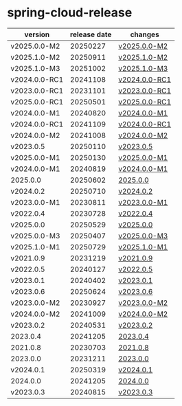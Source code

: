 # spring-cloud-release	


|version|release date|changes|
|---|---|---|
|v2025.0.0-M2|20250227|[v2025.0.0-M2](./v2025.0.0-M2-20250227.md)|
|v2025.1.0-M2|20250911|[v2025.1.0-M2](./v2025.1.0-M2-20250911.md)|
|v2025.1.0-M3|20251002|[v2025.1.0-M3](./v2025.1.0-M3-20251002.md)|
|v2024.0.0-RC1|20241108|[v2024.0.0-RC1](./v2024.0.0-RC1-20241108.md)|
|v2023.0.0-RC1|20231101|[v2023.0.0-RC1](./v2023.0.0-RC1-20231101.md)|
|v2025.0.0-RC1|20250501|[v2025.0.0-RC1](./v2025.0.0-RC1-20250501.md)|
|v2024.0.0-M1|20240820|[v2024.0.0-M1](./v2024.0.0-M1-20240820.md)|
|v2024.0.0-RC1|20241109|[v2024.0.0-RC1](./v2024.0.0-RC1-20241109.md)|
|v2024.0.0-M2|20241008|[v2024.0.0-M2](./v2024.0.0-M2-20241008.md)|
|v2023.0.5|20250110|[v2023.0.5](./v2023.0.5-20250110.md)|
|v2025.0.0-M1|20250130|[v2025.0.0-M1](./v2025.0.0-M1-20250130.md)|
|v2024.0.0-M1|20240819|[v2024.0.0-M1](./v2024.0.0-M1-20240819.md)|
|2025.0.0|20250602|[2025.0.0](./2025.0.0-20250602.md)|
|v2024.0.2|20250710|[v2024.0.2](./v2024.0.2-20250710.md)|
|v2023.0.0-M1|20230811|[v2023.0.0-M1](./v2023.0.0-M1-20230811.md)|
|v2022.0.4|20230728|[v2022.0.4](./v2022.0.4-20230728.md)|
|v2025.0.0|20250529|[v2025.0.0](./v2025.0.0-20250529.md)|
|v2025.0.0-M3|20250407|[v2025.0.0-M3](./v2025.0.0-M3-20250407.md)|
|v2025.1.0-M1|20250729|[v2025.1.0-M1](./v2025.1.0-M1-20250729.md)|
|v2021.0.9|20231219|[v2021.0.9](./v2021.0.9-20231219.md)|
|v2022.0.5|20240127|[v2022.0.5](./v2022.0.5-20240127.md)|
|v2023.0.1|20240402|[v2023.0.1](./v2023.0.1-20240402.md)|
|v2023.0.6|20250624|[v2023.0.6](./v2023.0.6-20250624.md)|
|v2023.0.0-M2|20230927|[v2023.0.0-M2](./v2023.0.0-M2-20230927.md)|
|v2024.0.0-M2|20241009|[v2024.0.0-M2](./v2024.0.0-M2-20241009.md)|
|v2023.0.2|20240531|[v2023.0.2](./v2023.0.2-20240531.md)|
|2023.0.4|20241205|[2023.0.4](./2023.0.4-20241205.md)|
|2021.0.8|20230703|[2021.0.8](./2021.0.8-20230703.md)|
|2023.0.0|20231211|[2023.0.0](./2023.0.0-20231211.md)|
|v2024.0.1|20250319|[v2024.0.1](./v2024.0.1-20250319.md)|
|2024.0.0|20241205|[2024.0.0](./2024.0.0-20241205.md)|
|v2023.0.3|20240815|[v2023.0.3](./v2023.0.3-20240815.md)|
